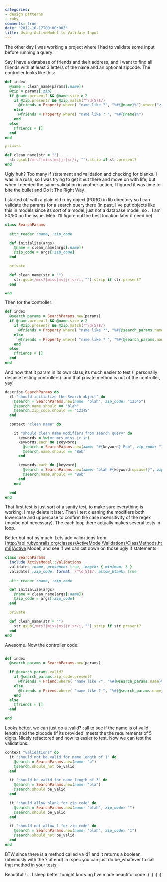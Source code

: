 ```yaml
---
categories:
- design patterns
- ruby
comments: true
date: "2012-10-17T00:00:00Z"
title: Using ActiveModel to Validate Input
---
```


The other day I was working a project where I had to validate some input before running a query:

Say I have a database of friends and their address, and I want to find all friends with at least 3 letters of the name and an optional zipcode. The controller looks like this:

``` ruby
def index
  @name = clean_name(params[:name])
  @zip = params[:zip] 
  if @name.present? && @name.size > 2
    if @zip.present? && @zip.match(/^\d{5}$/)
      @friends = Property.where( "name like ?", "%#{@name}%").where("zip_code = ?", @zip)
    else
      @friends = Property.where( "name like ? ", "%#{@name}%")
    end
  else
    @friends = [] 
  end
end

private

def clean_name(str = "")
  str.gsub(/mrs?|miss|ms|jr|sr/i, "").strip if str.present?
end
```

Ugly huh? Too many if statement and validation and checking for blanks. I was in a rush, so I was trying to get it out there and move on with life, but when I needed the same validation in another action, I figured it was time to bite the bullet and Do It The Right Way.

I started off with a plain old ruby object (PORO) in lib directory so I can validate the params for a search query there (in past, I've put objects like this in models since its *sort* of a model, just not a database model, so .. I am 50/50 on the issue. Meh. I'll figure out the best location later if need be).

``` ruby
class SearchParams
 
  attr_reader :name, :zip_code

  def initialize(args)
    @name = clean_name(args[:name])
    @zip_code = args[:zip_code]
  end

  private

  def clean_name(str = "")
    str.gsub(/mrs?|miss|ms|jr|sr/i, "").strip if str.present?
  end

end

```

Then for the controller:


``` ruby
def index
  @search_params = SearchParams.new(params)  
  if @name.present? && @name.size > 2
    if @zip.present? && @zip.match(/^\d{5}$/)
      @friends = Property.where( "name like ?", "%#{@search_params.name}%").where("zip_code = ?", @search_params.zip)
    else
      @friends = Property.where( "name like ? ", "%#{@search_params.name}%")
    end
  else
    @friends = [] 
  end
end


```

And now that it param in its own class, its much easier to test (I personally despise testing controllers)..and that private method is out of the controller, yay!

``` ruby
describe SearchParams do
  it "should initialize the Search object" do
    @search = SearchParams.new(name: "blah", zip_code: "12345")
    @search.name.should == "blah"
    @search.zip_code.should == "12345" 
  end

  context "clean name" do

    it "should clean name modifiers from search query" do
      keywords = %w(mr mrs miss jr sr)
      keywords.each do |keyword|
        @search = SearchParams.new(name: "#{keyword} Bob", zip_code: "12345")
        @search.name.should == "Bob"
      end     

      keywords.each do |keyword|
        @search = SearchParams.new(name: "blah #{keyword.upcase!}", zip_code: "12345")
        @search.name.should == "Bob"
      end     
    end

  end
end
```

That first test is just sort of a sanity test, to make sure everything is working. I may delete it later. Then I test cleaning the modifiers both lowercase and uppercase to confirm the case insensitivity of the regex (maybe not necessary). The each loop there actually makes several tests in loop.

Better but not by much. Lets add validations from [http://api.rubyonrails.org/classes/ActiveModel/Validations/ClassMethods.html](Active Model) and see if we can cut down on those ugly if statements.

``` ruby
class SearchParams
  include ActiveModel::Validations
  validates :name, presence: true, length: { minimum: 3 }
  validates :zip_code, format: /^\d{5}$/, allow_blank: true
 
  attr_reader :name, :zip_code

  def initialize(args)
    @name = clean_name(args[:name])
    @zip_code = args[:zip_code]
  end

  private

  def clean_name(str = "")
    str.gsub(/mrs?|miss|ms|jr|sr/i, "").strip if str.present?
  end
end
```

Awesome. Now the controller code: 

``` ruby

def index
  @search_params = SearchParams.new(params)

  if @search_params.valid?
    if @search_params.zip_code.present?
      @friends = Friend.where( "name like ?", "%#{@search_params.name}%").where("zip_code = ?", @search_params.zip_code)
    else
      @friends = Friend.where( "name like ? ", "%#{@search_params.name}%")
    end
  else
    @friends = []
  end

end
```

Looks better, we can just do a .valid? call to see if the name is of valid length and the zipcode (if its provided) meets the the requirements of 5 digits. Nicely refactored and now its easier to test. Now we can test the validations:

``` ruby
context "validations" do 
  it "should not be valid for name length of 1" do
    @search = SearchParams.new(name: "b")
    @search.should_not be_valid
  end

  it "should be valid for name length of 3" do
    @search = SearchParams.new(name: "bla")
    @search.should be_valid
  end

  it "should allow blank for zip_code" do
    @search = SearchParams.new(name: "blah", zip_code: "")
    @search.should be_valid
  end

  it "should not allow 1 for zip_code" do
    @search = SearchParams.new(name: "blah", zip_code: "1")
    @search.should_not be_valid
  end
end
```

BTW since there is a method called valid? and it returns a boolean (obviously with the ? at end) in rspec you can just do be_whatever to call that method in your tests.

Beautiful!! ... I sleep better tonight knowing I've made beautiful code :) :) :) :)